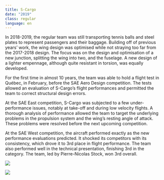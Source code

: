```yaml
---
title: S-Cargo
date: "2019"
class: regular
language: en
---
```

In 2018-2019, the regular team was still transporting tennis balls and steel plates to represent passengers and their baggage. Building off of previous years’ work, the wing design was optimised while not straying too far from the 2017-2018 design. The focus was on the design and optimisation of a new junction, splitting the wing into two, and the fuselage. A new design of a lighter empennage, although quite resistant in torsion, was equally developed. 

For the first time in almost 10 years, the team was able to hold a flight test in Québec, in February, before the SAE Aero Design competition. The tests allowed an evaluation of S-Cargo’s flight performances and permitted the team to correct structural design errors. 

At the SAE East competition, S-Cargo was subjected to a few under-performance issues, notably at take-off and during low velocity flights. A thorough analysis of performance allowed the team to target the underlying problems in the propulsion system and the wing’s resting angle of attack. These problems were resolved before the next upcoming competition. 

At the SAE West competition, the aircraft performed exactly as the new performance evaluations predicted. It shocked its competitors with its consistency, which drove it to 3rd place in flight performance. The team also performed well in the technical presentation, finishing 3rd in the category. The team, led by Pierre-Nicolas Stock, won 3rd overall.

![](https://res.cloudinary.com/decninixz/image/upload/v1595355684/avion_cargo_site_web_full_res-2760_pjnddr.jpg)

![](https://res.cloudinary.com/decninixz/image/upload/v1595360184/avion_cargo_site_web_full_res-0120-2_mk8aoe.jpg)